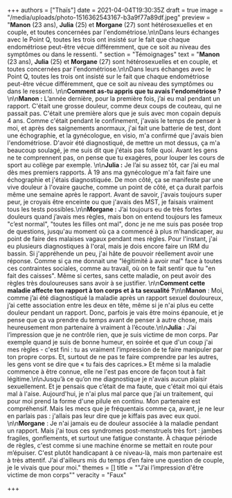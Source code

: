 +++
authors = ["Thaïs"]
date = 2021-04-04T19:30:35Z
draft = true
image = "/media/uploads/photo-1516362543167-b3a9f77a89df.jpeg"
preview = "**Manon** (23 ans), **Julia** (25)  et **Morgane** (27) sont hétérosexuelles et en couple, et toutes concernées par l'endométriose.\n\nDans leurs échanges avec le Point Q, toutes les trois ont insisté sur le fait que chaque endométriose peut-être vécue différemment, que ce soit au niveau des symptômes ou dans le ressenti.  "
section = "Témoignages"
text = "**Manon** (23 ans), **Julia** (25)  et **Morgane** (27) sont hétérosexuelles et en couple, et toutes concernées par l'endométriose.\n\nDans leurs échanges avec le Point Q, toutes les trois ont insisté sur le fait que chaque endométriose peut-être vécue différemment, que ce soit au niveau des symptômes ou dans le ressenti.  \n\n**Comment as-tu appris que tu avais l'endométriose ?**\n\n**Manon :** L’année dernière, pour la première fois,  j’ai eu mal pendant un rapport. C'était une grosse douleur, comme deux coups de couteau, qui ne passait pas. C'était une première alors que je suis avec mon copain depuis 4 ans. Comme c'était pendant le confinement, j'avais le temps de penser à moi, et après des saignements anormaux, j'ai fait une batterie de test, dont une échographie, et la gynécologue, en visio, m'a confirmé que j'avais bien l'endométriose. D'avoir été diagnostiqué, de mettre un mot dessus,  ça m'a beaucoup soulagé, je me suis dit que j'étais pas folle quoi. Avant les gens ne te comprennent pas, on pense que tu exagères, pour louper les cours de sport au collège par exemple. \n\n**Julia :** Je l’ai su assez tôt, car j’ai eu mal dès mes premiers rapports. À 19 ans ma gynécologue m'a fait faire une échographie et j'étais diagnostiquée. De mon côté, ça se manifeste par une vive douleur à l'ovaire gauche, comme un point de côté, et ça durait parfois même une semaine après le rapport. Avant de savoir, j'avais toujours super peur,  je croyais être enceinte ou que j'avais des MST, je faisais vraiment tous les tests possibles.\n\n**Morgane :** J’ai toujours eu de très fortes douleurs quand j’avais mes règles, mais bon  on entend toujours les fameux \"c’est normal\", \"toutes les filles ont mal\", donc je ne me suis pas posée trop de questions, jusqu'au moment où ça a commencé à plus m'handicaper, au point de faire des malaises vagaux pendant mes règles. Pour l'instant, j'ai eu plusieurs diagnostiques à l'oral, mais je dois encore faire un IRM du bassin. Si j'appréhende un peu, j'ai hâte de pouvoir réellement avoir une réponse. Comme si ça me donnait une \"légitimité à avoir mal\" face à toutes ces contraintes sociales,  comme au travail, où on te fait sentir que tu \"en fait des caisses\".  Même si certes, sans cette maladie, on peut avoir des règles très douloureuses sans avoir à se justifier. \n\n**Comment cette maladie affecte ton rapport à ton corps et à ta sexualité ?**\n\n**Manon** : Moi, comme j’ai été diagnostiqué la maladie après un rapport sexuel douloureux, j’ai cette association entre les deux en tête, même si je n'ai plus eu cette douleur pendant un rapport. Donc, parfois je vais être moins épanouie,  et je pense que ça va prendre du temps avant de penser à autre chose, mais heureusement mon partenaire à vraiment à l’écoute.\n\n**Julia** : J’ai l’impression que je ne contrôle rien, que je suis victime de mon corps. Par exemple quand je suis de bonne humeur, en soirée et que d'un coup j'ai mes règles - c'est fini : tu as vraiment l’impression de te faire manipuler par ton propre corps. Et, surtout de ne pas te faire comprendre par les autres, les gens vont se dire que « tu fais des caprices.»  Et même si la maladie  commence à être connue, elle ne l'est pas encore de façon tout à fait légitime.\n\nJusqu’à ce qu’on me diagnostique je n'avais aucun plaisir sexuellement. Et je pensais que c’était de ma faute, que c'était moi qui étais mal à l'aise. Aujourd'hui, je n'ai plus mal parce que j’ai un traitement, qui pour moi prend la forme d'une pilule en continu. Mon partenaire est compréhensif. Mais les mecs que je fréquentais comme ça, avant, je ne leur en parlais pas : j'allais pas leur dire que je kiffais pas avec eux quoi. \n\n**Morgane** : Je n'ai jamais eu de douleur associée à la maladie pendant un rapport. Mais j'ai tous ces syndromes post-menstruels très fort : jambes fragiles, gonflements, et surtout une fatigue constante.  À chaque période de règles, c'est comme si une machine énorme se mettait en route pour m’épuiser. C'est plutôt handicapant à ce niveau-là, mais mon partenaire est à très attentif. J’ai  d'ailleurs mis du temps d’en faire une question de couple, je le vivais que pour moi."
themes = []
title = "\"J’ai l’impression d'être victime de mon corps\""
veracity = "Faux"

+++
